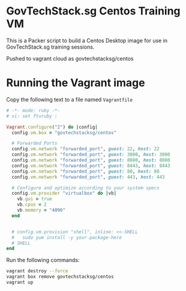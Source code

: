# GovTechStack.sg Centos Training VM

This is a Packer script to build a Centos Desktop image for use in GovTechStack.sg training sessions.

Pushed to vagrant cloud as govtechstacksg/centos


# Running the Vagrant image

Copy the following text to a file named ```Vagrantfile```
```ruby
# -*- mode: ruby -*-
# vi: set ft=ruby :

Vagrant.configure("2") do |config|
  config.vm.box = "govtechstacksg/centos"

  # Forwarded Ports
  config.vm.network "forwarded_port", guest: 22, host: 22
  config.vm.network "forwarded_port", guest: 3000, host: 3000
  config.vm.network "forwarded_port", guest: 8080, host: 8080
  config.vm.network "forwarded_port", guest: 8443, host: 8443
  config.vm.network "forwarded_port", guest: 80, host: 80
  config.vm.network "forwarded_port", guest: 443, host: 443

  # Configure and optimize according to your system specs
  config.vm.provider "virtualbox" do |vb|
    vb.gui = true
    vb.cpus = 2
    vb.memory = "4096"
  end


  # config.vm.provision "shell", inline: <<-SHELL
  #   sudo yum install -y your-package-here
  # SHELL
end
```

Run the following commands:
```bash
vagrant destroy --force
vagrant box remove govtechstacksg/centos
vagrant up
```
